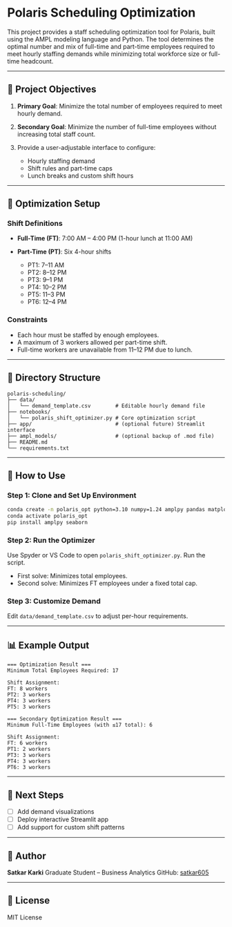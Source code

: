 # Polaris Scheduling Optimization

This project provides a staff scheduling optimization tool for Polaris, built using the AMPL modeling language and Python. The tool determines the optimal number and mix of full-time and part-time employees required to meet hourly staffing demands while minimizing total workforce size or full-time headcount.

---

## 🚀 Project Objectives

1. **Primary Goal**: Minimize the total number of employees required to meet hourly demand.
2. **Secondary Goal**: Minimize the number of full-time employees without increasing total staff count.
3. Provide a user-adjustable interface to configure:

   * Hourly staffing demand
   * Shift rules and part-time caps
   * Lunch breaks and custom shift hours

---

## 🧮 Optimization Setup

### Shift Definitions

* **Full-Time (FT)**: 7:00 AM – 4:00 PM (1-hour lunch at 11:00 AM)
* **Part-Time (PT)**: Six 4-hour shifts

  * PT1: 7–11 AM
  * PT2: 8–12 PM
  * PT3: 9–1 PM
  * PT4: 10–2 PM
  * PT5: 11–3 PM
  * PT6: 12–4 PM

### Constraints

* Each hour must be staffed by enough employees.
* A maximum of 3 workers allowed per part-time shift.
* Full-time workers are unavailable from 11–12 PM due to lunch.

---

## 📁 Directory Structure

```
polaris-scheduling/
├── data/
│   └── demand_template.csv        # Editable hourly demand file
├── notebooks/
│   └── polaris_shift_optimizer.py # Core optimization script
├── app/                           # (optional future) Streamlit interface
├── ampl_models/                   # (optional backup of .mod file)
├── README.md
└── requirements.txt
```

---

## 🧾 How to Use

### Step 1: Clone and Set Up Environment

```bash
conda create -n polaris_opt python=3.10 numpy=1.24 amplpy pandas matplotlib -y
conda activate polaris_opt
pip install amplpy seaborn
```

### Step 2: Run the Optimizer

Use Spyder or VS Code to open `polaris_shift_optimizer.py`. Run the script.

* First solve: Minimizes total employees.
* Second solve: Minimizes FT employees under a fixed total cap.

### Step 3: Customize Demand

Edit `data/demand_template.csv` to adjust per-hour requirements.

---

## 📊 Example Output

```
=== Optimization Result ===
Minimum Total Employees Required: 17

Shift Assignment:
FT: 8 workers
PT2: 3 workers
PT4: 3 workers
PT5: 3 workers
```

```
=== Secondary Optimization Result ===
Minimum Full-Time Employees (with ≤17 total): 6

Shift Assignment:
FT: 6 workers
PT1: 2 workers
PT3: 3 workers
PT4: 3 workers
PT6: 3 workers
```

---

## 📌 Next Steps

* [ ] Add demand visualizations
* [ ] Deploy interactive Streamlit app
* [ ] Add support for custom shift patterns

---

## 🧠 Author

**Satkar Karki**
Graduate Student – Business Analytics
GitHub: [satkar605](https://github.com/satkar605)

---

## 📄 License

MIT License
